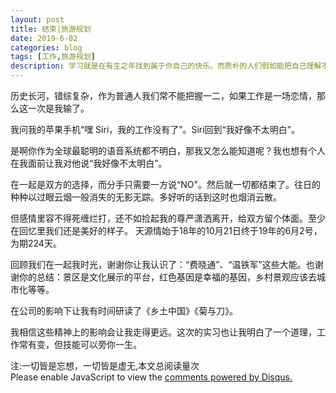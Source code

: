 ```yaml
---
layout: post
title: 结束|旅游规划
date: 2019-6-02
categories: blog
tags: [工作,旅游规划]
description: 学习就是在有生之年找到属于你自己的快乐。而质朴的人们假如能把自己理解不了的事情看作是与己无关的事，那就好了。
---
```



历史长河，错综复杂，作为普通人我们常不能把握一二，如果工作是一场恋情，那么这一次是我输了。

我问我的苹果手机“嘿 Siri，我的工作没有了”。Siri回到“我好像不太明白”。

是啊你作为全球最聪明的语音系统都不明白，那我又怎么能知道呢？我也想有个人在我面前让我对他说“我好像不太明白”。

在一起是双方的选择，而分手只需要一方说“NO"。然后就一切都结束了。往日的种种以过眼云烟一般消失的无影无踪。多好听的话到这时也烟消云散。

但感情里容不得死缠烂打，还不如捡起我的尊严潇洒离开，给双方留个体面。至少在回忆里我们还是美好的样子。
天源情始于18年的10月21日终于19年的6月2号，为期224天。

回顾我们在一起我时光，谢谢你让我认识了：“费晓通”、“温铁军”这些大能。也谢谢你的总结：景区是文化展示的平台，红色基因是幸福的基因，乡村景观应该去城市化等等。

在公司的影响下让我有时间研读了《乡土中国》《菊与刀》。

我相信这些精神上的影响会让我走得更远。这次的实习也让我明白了一个道理，工作常有变，但技能可以旁你一生。

<span id="busuanzi_container_page_pv">
  注:一切皆是忘想，一切皆是虚无,本文总阅读量<span id="busuanzi_value_page_pv"></span>次
</span>


<script id="dsq-count-scr" src="//huiweishijie.disqus.com/count.js" async></script>

<div id="disqus_thread"></div>
<script>

/**
*  RECOMMENDED CONFIGURATION VARIABLES: EDIT AND UNCOMMENT THE SECTION BELOW TO INSERT DYNAMIC VALUES FROM YOUR PLATFORM OR CMS.
*  LEARN WHY DEFINING THESE VARIABLES IS IMPORTANT: https://disqus.com/admin/universalcode/#configuration-variables*/
/*
var disqus_config = function () {
this.page.url = PAGE_URL;  // Replace PAGE_URL with your page's canonical URL variable
this.page.identifier = PAGE_IDENTIFIER; // Replace PAGE_IDENTIFIER with your page's unique identifier variable
};
*/
(function() { // DON'T EDIT BELOW THIS LINE
var d = document, s = d.createElement('script');
s.src = 'https://huiweishijie.disqus.com/embed.js';
s.setAttribute('data-timestamp', +new Date());
(d.head || d.body).appendChild(s);
})();
</script>
<noscript>Please enable JavaScript to view the <a href="https://disqus.com/?ref_noscript">comments powered by Disqus.</a></noscript>


